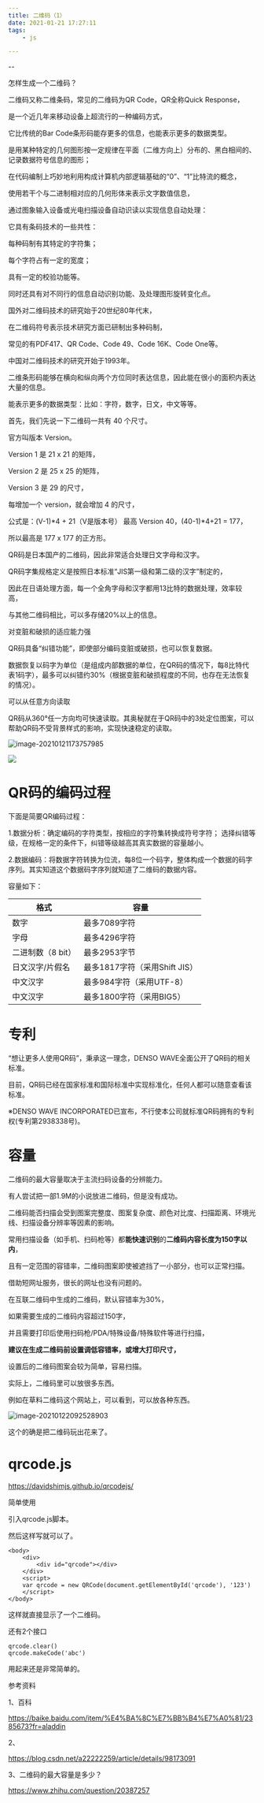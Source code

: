 ```yaml
---
title: 二维码（1）
date: 2021-01-21 17:27:11
tags:
	- js

---
```


--

怎样生成一个二维码？



二维码又称二维条码，常见的二维码为QR Code，QR全称Quick Response，

是一个近几年来移动设备上超流行的一种编码方式，

它比传统的Bar Code条形码能存更多的信息，也能表示更多的数据类型。



是用某种特定的几何图形按一定规律在平面（二维方向上）分布的、黑白相间的、记录数据符号信息的图形；

在代码编制上巧妙地利用构成计算机内部逻辑基础的“0”、“1”比特流的概念，

使用若干个与二进制相对应的几何形体来表示文字数值信息，

通过图象输入设备或光电扫描设备自动识读以实现信息自动处理：

它具有条码技术的一些共性：

每种码制有其特定的字符集；

每个字符占有一定的宽度；

具有一定的校验功能等。

同时还具有对不同行的信息自动识别功能、及处理图形旋转变化点。



国外对二维码技术的研究始于20世纪80年代末，

在二维码符号表示技术研究方面已研制出多种码制，

常见的有PDF417、QR Code、Code 49、Code 16K、Code One等。

中国对二维码技术的研究开始于1993年。



二维条形码能够在横向和纵向两个方位同时表达信息，因此能在很小的面积内表达大量的信息。



能表示更多的数据类型：比如：字符，数字，日文，中文等等。



首先，我们先说一下二维码一共有 40 个尺寸。

官方叫版本 Version。

Version 1 是 21 x 21 的矩阵，

Version 2 是 25 x 25 的矩阵，

Version 3 是 29 的尺寸，

每增加一个 version，就会增加 4 的尺寸，

公式是：(V-1)*4 + 21（V是版本号） 最高 Version 40，(40-1)*4+21 = 177，

所以最高是 177 x 177 的正方形。



QR码是日本国产的二维码，因此非常适合处理日文字母和汉字。

QR码字集规格定义是按照日本标准“JIS第一级和第二级的汉字”制定的，

因此在日语处理方面，每一个全角字母和汉字都用13比特的数据处理，效率较高，

与其他二维码相比，可以多存储20%以上的信息。



对变脏和破损的适应能力强

QR码具备“纠错功能”，即使部分编码变脏或破损，也可以恢复数据。

数据恢复以码字为单位（是组成内部数据的单位，在QR码的情况下，每8比特代表1码字），最多可以纠错约30%（根据变脏和破损程度的不同，也存在无法恢复的情况）。

可以从任意方向读取

QR码从360°任一方向均可快速读取。其奥秘就在于QR码中的3处定位图案，可以帮助QR码不受背景样式的影响，实现快速稳定的读取。

![image-20210121173757985](https://gitee.com/teddyxiong53/playopenwrt_pic/raw/master/image-20210121173757985.png)

![](https://gitee.com/teddyxiong53/playopenwrt_pic/raw/master/20161126233946256)





# QR码的编码过程

下面是简要QR编码过程：

1.数据分析：确定编码的字符类型，按相应的字符集转换成符号字符； 选择纠错等级，在规格一定的条件下，纠错等级越高其真实数据的容量越小。

2.数据编码：将数据字符转换为位流，每8位一个码字，整体构成一个数据的码字序列。其实知道这个数据码字序列就知道了二维码的数据内容。



容量如下：

| 格式              | 容量                          |
| ----------------- | ----------------------------- |
| 数字              | 最多7089字符                  |
| 字母              | 最多4296字符                  |
| 二进制数（8 bit） | 最多2953字节                  |
| 日文汉字/片假名   | 最多1817字符（采用Shift JIS） |
| 中文汉字          | 最多984字符（采用UTF-8）      |
| 中文汉字          | 最多1800字符（采用BIG5）      |

# 专利

“想让更多人使用QR码”，秉承这一理念，DENSO WAVE全面公开了QR码的相关标准。

目前，QR码已经在国家标准和国际标准中实现标准化，任何人都可以随意查看该标准。

※DENSO WAVE INCORPORATED已宣布，不行使本公司就标准QR码拥有的专利权(专利第2938338号)。



# 容量

二维码的最大容量取决于主流扫码设备的分辨能力。

有人尝试把一部1.9M的小说放进二维码，但是没有成功。



二维码能否扫描会受到图案完整度、图案复杂度、颜色对比度、扫描距离、环境光线、扫描设备分辨率等因素的影响。

常用扫描设备（如手机、扫码枪等）都**能快速识别**的**二维码内容长度为150字以内**，

且有一定范围的容错率，二维码图案即使被遮挡了一小部分，也可以正常扫描。



借助短网址服务，很长的网址也没有问题的。

在互联二维码中生成的二维码，默认容错率为30%，

如果需要生成的二维码内容超过150字，

并且需要打印后使用扫码枪/PDA/特殊设备/特殊软件等进行扫描，

**建议在生成二维码前设置调低容错率，或增大打印尺寸，**

设置后的二维码图案会较为简单，容易扫描。



实际上，二维码里可以放很多东西。

例如在草料二维码这个网站上，可以看到，可以放各种东西。

![image-20210122092528903](https://gitee.com/teddyxiong53/playopenwrt_pic/raw/master/image-20210122092528903.png)

这个的确是把二维码玩出花来了。



# qrcode.js

https://davidshimjs.github.io/qrcodejs/

简单使用

引入qrcode.js脚本。

然后这样写就可以了。

```
<body>
    <div>
        <div id="qrcode"></div>
    </div>
    <script>
	var qrcode = new QRCode(document.getElementById('qrcode'), '123')
    </script>
</body>
```

这样就直接显示了一个二维码。

还有2个接口

```
qrcode.clear()
qrcode.makeCode('abc')
```

用起来还是非常简单的。



参考资料

1、百科

https://baike.baidu.com/item/%E4%BA%8C%E7%BB%B4%E7%A0%81/2385673?fr=aladdin

2、

https://blog.csdn.net/a22222259/article/details/98173091

3、二维码的最大容量是多少？

https://www.zhihu.com/question/20387257